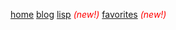 <a href="/">home</a>
<a href="/blog">blog</a>
<a href="/blog/lisp">lisp</a> <span style="color: red;"><i>(new!)</i></span>
<a href="/favorites">favorites</a> <span style="color: red;"><i>(new!)</i></span>
